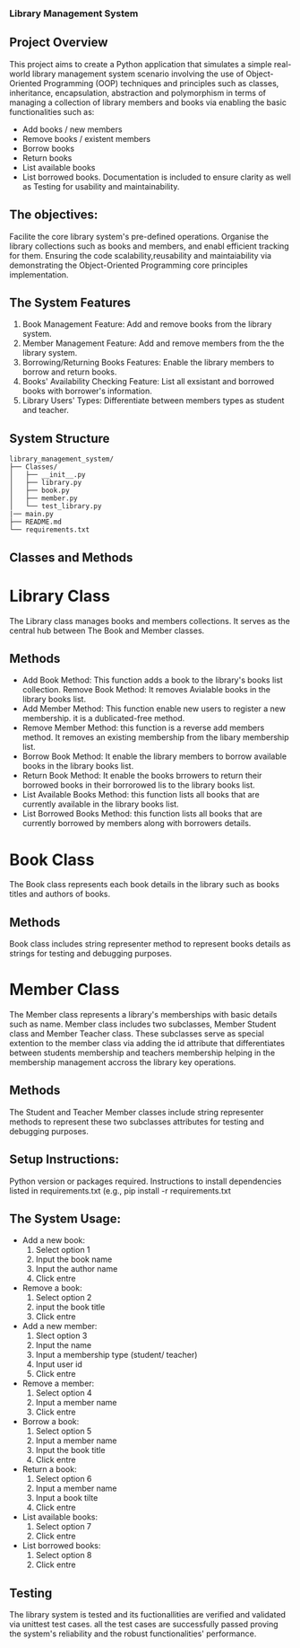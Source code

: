 ### Library Management System

## Project Overview
This project aims to create a Python application that simulates a simple real-world library management system scenario involving the use of Object-Oriented Programming (OOP) techniques and principles such as classes, inheritance, encapsulation, abstraction and polymorphism  in terms of managing a collection of library members and books via enabling the basic functionalities such as:
- Add books / new members
- Remove books / existent members
- Borrow books
- Return books
- List available books
- List borrowed books.
Documentation is included to ensure clarity as well as Testing for usability and maintainability.
## The objectives:
Facilite the core library system's pre-defined operations.
Organise the library collections such as books and members, and enabl efficient tracking for them.
Ensuring the code scalability,reusability and maintaiability via demonstrating the Object-Oriented Programming core principles implementation.
## The System Features
1.  Book Management Feature:
Add and remove books from the library system.
2. Member Management Feature: 
Add and remove members from the the library system.
3. Borrowing/Returning Books Features: 
Enable the library members to borrow and return books.
4. Books' Availability Checking Feature: 
List all exsistant and borrowed books with borrower's information.
5. Library Users' Types: 
Differentiate between members types as student and teacher.
## System Structure
```
library_management_system/
├── Classes/
│   ├── __init__.py
│   ├── library.py
│   ├── book.py
│   ├── member.py
│   └── test_library.py
|── main.py
├── README.md
└── requirements.txt
```  
## Classes and Methods
# Library Class
The Library class manages books and members collections. It serves as the central hub between The Book and Member classes.
## Methods
- Add Book Method: This function adds a book to the library's books list collection.
Remove Book Method: It removes Avialable books in the library books list.
- Add Member Method: This function enable new users to register a new membership. it is a dublicated-free method.
- Remove Member Method: this function is a reverse add members method. It removes an existing membership from the libary membership list.
- Borrow Book Method: It enable the library members to borrow available books in the library books list.
- Return Book Method: It enable the books brrowers to return their borrowed books in their borrorowed lis to the library books list.
- List Available Books Method: this function lists all books that are currently available in the library books list.
- List Borrowed Books Method: this function lists all books that are currently borrowed by members along with borrowers details.
# Book Class
The Book class represents each book details in the library such as books titles and authors of books.
## Methods
Book class includes string representer method to represent books details as strings for testing and debugging purposes.
# Member Class
The Member class represents a library's memberships with basic details such as name.
Member class includes two subclasses, Member Student class and Member Teacher class. These subclasses serve as special extention to the member class via adding the id attribute that differentiates between students membership and teachers membership helping in the membership management accross the library key operations.
## Methods
The Student and Teacher Member classes include string representer methods to represent these two subclasses attributes for testing and debugging purposes.
## Setup Instructions:
Python version or packages required.
Instructions to install dependencies listed in requirements.txt (e.g., pip install -r requirements.txt
## The System Usage:
- Add a new book:
  1. Select option 1
  2. Input the book name
  3. Input the author name
  4. Click entre
- Remove a book:
  1. Select option 2
  2. input the book title
  3. Click entre
- Add a new member:
  1. Slect option 3
  2. Input the name
  3. Input a membership type (student/ teacher)
  4. Input user id
  5. Click entre
- Remove a member:
  1. Select option 4
  2. Input a member name
  3. Click entre
- Borrow a book:
  1. Select option 5
  2. Input a member name
  3. Input the book title
  4. Click entre
- Return a book:
  1. Select option 6
  2. Input a member name
  3. Input a book tilte
  4. Click entre
- List available books:
  1. Select option 7
  2. Click entre
- List borrowed books:
  1. Select option 8
  2. Click entre
## Testing
The library system is tested and its fuctionallities are verified and validated via unittest test cases. all the test cases are successfully passed proving the system's reliability and the robust functionalities' performance. 
